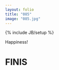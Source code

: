 ```yaml
---
layout: folio
title: "085"
image: "085.jpg"
---
```

{% include JB/setup %}

<div class="copy">
	<p>Happiness!</p>
	<h1>FINIS</h1>
</div>

<div class="choice">
	<ol>
		<a href="{{ BASE_PATH }}">
			<i class="fa fa-play-circle fa-spin">
			</i>
		</a>
	</ol>
</div>